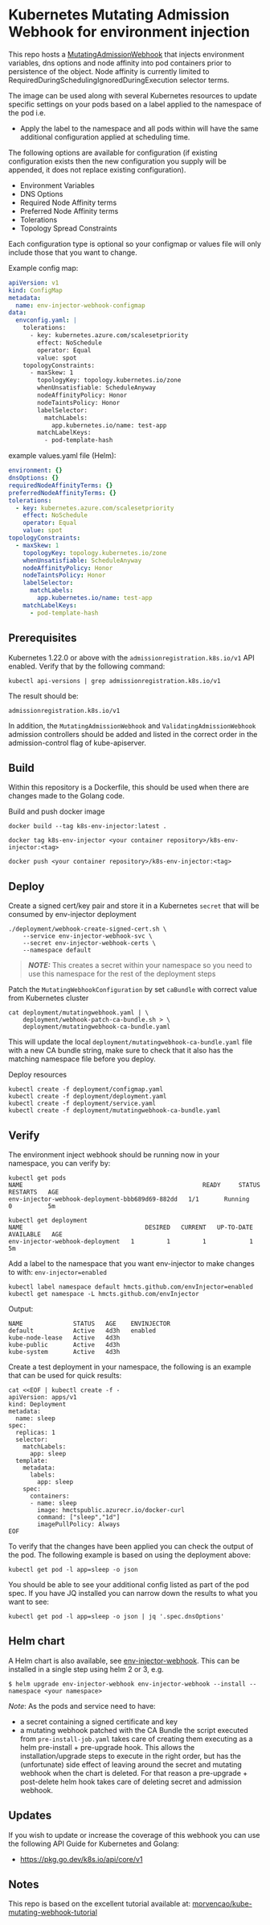 # Kubernetes Mutating Admission Webhook for environment injection

This repo hosts a [MutatingAdmissionWebhook](https://kubernetes.io/docs/admin/admission-controllers/#mutatingadmissionwebhook-beta-in-19) that injects environment variables, dns options and node affinity into pod containers prior to persistence of the object.
Node affinity is currently limited to RequiredDuringSchedulingIgnoredDuringExecution selector terms.

The image can be used along with several Kubernetes resources to update specific settings on your pods based on a label applied to the namespace of the pod i.e. 

- Apply the label to the namespace and all pods within will have the same additional configuration applied at scheduling time.

The following options are available for configuration (if existing configuration exists then the new configuration you supply will be appended, it does not replace existing configuration).

- Environment Variables
- DNS Options
- Required Node Affinity terms
- Preferred Node Affinity terms
- Tolerations
- Topology Spread Constraints

Each configuration type is optional so your configmap or values file will only include those that you want to change.

Example config map:

```yaml
apiVersion: v1
kind: ConfigMap
metadata:
  name: env-injector-webhook-configmap
data:
  envconfig.yaml: |
    tolerations:
      - key: kubernetes.azure.com/scalesetpriority
        effect: NoSchedule
        operator: Equal
        value: spot
    topologyConstraints:
      - maxSkew: 1
        topologyKey: topology.kubernetes.io/zone
        whenUnsatisfiable: ScheduleAnyway
        nodeAffinityPolicy: Honor
        nodeTaintsPolicy: Honor
        labelSelector:
          matchLabels:
            app.kubernetes.io/name: test-app
        matchLabelKeys:
          - pod-template-hash
```

example values.yaml file (Helm):

```yaml
environment: {}
dnsOptions: {}
requiredNodeAffinityTerms: {}
preferredNodeAffinityTerms: {}
tolerations:
  - key: kubernetes.azure.com/scalesetpriority
    effect: NoSchedule
    operator: Equal
    value: spot
topologyConstraints:
  - maxSkew: 1
    topologyKey: topology.kubernetes.io/zone
    whenUnsatisfiable: ScheduleAnyway
    nodeAffinityPolicy: Honor
    nodeTaintsPolicy: Honor
    labelSelector:
      matchLabels:
        app.kubernetes.io/name: test-app
    matchLabelKeys:
      - pod-template-hash

```

## Prerequisites

Kubernetes 1.22.0 or above with the `admissionregistration.k8s.io/v1` API enabled. Verify that by the following command:
```
kubectl api-versions | grep admissionregistration.k8s.io/v1
```
The result should be:
```
admissionregistration.k8s.io/v1
```

In addition, the `MutatingAdmissionWebhook` and `ValidatingAdmissionWebhook` admission controllers should be added and listed in the correct order in the admission-control flag of kube-apiserver.

## Build
Within this repository is a Dockerfile, this should be used when there are changes made to the Golang code.

Build and push docker image
   
```
docker build --tag k8s-env-injector:latest .

docker tag k8s-env-injector <your container repository>/k8s-env-injector:<tag>

docker push <your container repository>/k8s-env-injector:<tag>

```

## Deploy

Create a signed cert/key pair and store it in a Kubernetes `secret` that will be consumed by env-injector deployment

```
./deployment/webhook-create-signed-cert.sh \
    --service env-injector-webhook-svc \
    --secret env-injector-webhook-certs \
    --namespace default
```

> **_NOTE:_** This creates a secret within your namespace so you need to use this namespace for the rest of the deployment steps

Patch the `MutatingWebhookConfiguration` by set `caBundle` with correct value from Kubernetes cluster

```
cat deployment/mutatingwebhook.yaml | \
    deployment/webhook-patch-ca-bundle.sh > \
    deployment/mutatingwebhook-ca-bundle.yaml
```

This will update the local `deployment/mutatingwebhook-ca-bundle.yaml` file with a new CA bundle string, make sure to check that it also has the matching namespace file before you deploy.

Deploy resources

```
kubectl create -f deployment/configmap.yaml
kubectl create -f deployment/deployment.yaml
kubectl create -f deployment/service.yaml
kubectl create -f deployment/mutatingwebhook-ca-bundle.yaml
```

## Verify

The environment inject webhook should be running now in your namespace, you can verify by:

```
kubectl get pods
NAME                                                  READY     STATUS    RESTARTS   AGE
env-injector-webhook-deployment-bbb689d69-882dd   1/1       Running   0          5m
```

```
kubectl get deployment
NAME                                  DESIRED   CURRENT   UP-TO-DATE   AVAILABLE   AGE
env-injector-webhook-deployment   1         1         1            1           5m
```

Add a label to the namespace that you want env-injector to make changes to with: `env-injector=enabled`

```
kubectl label namespace default hmcts.github.com/envInjector=enabled
kubectl get namespace -L hmcts.github.com/envInjector
```

Output:

```
NAME              STATUS   AGE    ENVINJECTOR
default           Active   4d3h   enabled
kube-node-lease   Active   4d3h   
kube-public       Active   4d3h   
kube-system       Active   4d3h   
```

Create a test deployment in your namespace, the following is an example that can be used for quick results:

```
cat <<EOF | kubectl create -f -
apiVersion: apps/v1
kind: Deployment
metadata:
  name: sleep
spec:
  replicas: 1
  selector:
    matchLabels:
      app: sleep
  template:
    metadata:
      labels:
        app: sleep
    spec:
      containers:
      - name: sleep
        image: hmctspublic.azurecr.io/docker-curl
        command: ["sleep","1d"]
        imagePullPolicy: Always
EOF
```

To verify that the changes have been applied you can check the output of the pod.
The following example is based on using the deployment above:

```
kubectl get pod -l app=sleep -o json 
```

You should be able to see your additional config listed as part of the pod spec.
If you have JQ installed you can narrow down the results to what you want to see:

```
kubectl get pod -l app=sleep -o json | jq '.spec.dnsOptions'
```

## Helm chart

A Helm chart is also available, see [env-injector-webhook](charts/env-injector-webhook/Chart.yaml).
This can be installed in a single step using helm 2 or 3, e.g.

```
$ helm upgrade env-injector-webhook env-injector-webhook --install --namespace <your namespace>
```

*Note*: As the pods and service need to have:
- a secret containing a signed certificate and key
- a mutating webhook patched with the CA Bundle
the script executed from `pre-install-job.yaml` takes care of creating them executing as a helm pre-install + pre-upgrade hook. 
This allows the installation/upgrade steps to execute in the right order, but has the (unfortunate) side effect of leaving 
around the secret and mutating webhook when the chart is deleted. 
For that reason a pre-upgrade + post-delete helm hook takes care of deleting secret and admission webhook.

## Updates
If you wish to update or increase the coverage of this webhook you can use the following API Guide for Kubernetes and Golang:

- https://pkg.go.dev/k8s.io/api/core/v1

## Notes

This repo is based on the excellent tutorial available at: [morvencao/kube-mutating-webhook-tutorial](https://github.com/morvencao/kube-mutating-webhook-tutorial) 
